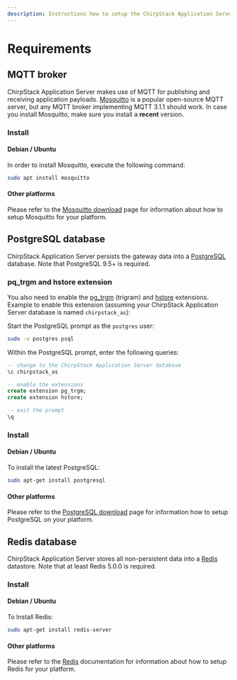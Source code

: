 ```yaml
---
description: Instructions how to setup the ChirpStack Application Server requirements.
---
```


# Requirements


## MQTT broker

ChirpStack Application Server makes use of MQTT for publishing and receiving application
payloads. [Mosquitto](http://mosquitto.org/) is a popular open-source MQTT
server, but any MQTT broker implementing MQTT 3.1.1 should work.
In case you install Mosquitto, make sure you install a **recent** version.

### Install

#### Debian / Ubuntu

In order to install Mosquitto, execute the following command:

```bash
sudo apt install mosquitto
```

#### Other platforms

Please refer to the [Mosquitto download](https://mosquitto.org/download/) page
for information about how to setup Mosquitto for your platform.

## PostgreSQL database

ChirpStack Application Server persists the gateway data into a
[PostgreSQL](https://www.postgresql.org) database. Note that PostgreSQL 9.5+
is required.

### pq_trgm and hstore extension

You also need to enable the [pg_trgm](https://www.postgresql.org/docs/current/static/pgtrgm.html)
(trigram) and [hstore](https://www.postgresql.org/docs/current/hstore.html)
extensions. Example to enable this extension (assuming your ChirpStack Application Server
database is named `chirpstack_as`):

Start the PostgreSQL prompt as the `postgres` user:

```bash
sudo -u postgres psql
```

Within the PostgreSQL prompt, enter the following queries:

```sql
-- change to the ChirpStack Application Server database
\c chirpstack_as

-- enable the extensions
create extension pg_trgm;
create extension hstore;

-- exit the prompt
\q
```

### Install

#### Debian / Ubuntu

To install the latest PostgreSQL:

```bash
sudo apt-get install postgresql
```

#### Other platforms

Please refer to the [PostgreSQL download](https://www.postgresql.org/download/)
page for information how to setup PostgreSQL on your platform.

## Redis database

ChirpStack Application Server stores all non-persistent data into a
[Redis](http://redis.io/) datastore. Note that at least Redis 5.0.0
is required.

### Install

#### Debian / Ubuntu

To Install Redis:

```bash
sudo apt-get install redis-server
```

#### Other platforms

Please refer to the [Redis](https://redis.io/) documentation for information
about how to setup Redis for your platform.
